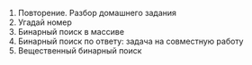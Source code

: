 1. Повторение. Разбор домашнего задания
1. Угадай номер
1. Бинарный поиск в массиве
1. Бинарный поиск по ответу: задача на совместную работу
1. Вещественный бинарный поиск

